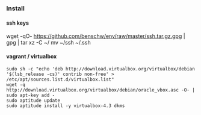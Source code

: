 ### Install
#### ssh keys

wget -qO- https://github.com/benschw/env/raw/master/ssh.tar.gz.gpg | gpg | tar xz -C ~/
mv ~/ssh ~/.ssh


#### vagrant / virtualbox

	sudo sh -c "echo 'deb http://download.virtualbox.org/virtualbox/debian '$(lsb_release -cs)' contrib non-free' > /etc/apt/sources.list.d/virtualbox.list" 
	wget -q http://download.virtualbox.org/virtualbox/debian/oracle_vbox.asc -O- | sudo apt-key add - 
	sudo aptitude update 
	sudo aptitude install -y virtualbox-4.3 dkms

